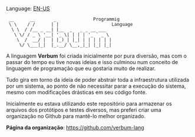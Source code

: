 
Language: <a href="readme.md" >EN-US</a>

```
 __      __       _              Programmig 
 \ \    / /      | |                    Language
  \ \  / /__ _ __| |__  _   _ _ __ ___  
   \ \/ / _ \ '__| '_ \| | | | '_ ` _ \ 
    \  /  __/ |  | |_) | |_| | | | | | |
     \/ \___|_|  |_.__/ \__,_|_| |_| |_|
```

A linguagem <b>Verbum</b> foi criada inicialmente por pura diversão, mas com o passar do tempo eu tive novas ideias e isso culminou num conceito de linguagem de programação que eu gostaria muito de realizar.

Tudo gira em torno da ideia de poder abstrair toda a infraestrutura utilizada por um sistema, ao ponto de não necessitar parar a execução do sistema, mesmo com modificações drásticas em seu código fonte.

Inicialmente eu estava utilizando este repositório para armazenar os arquivos dos protótipos e testes diversos, mas preferi criar uma organização no Github para mantê-lo melhor organizado.

<b>Página da organização</b>: https://github.com/verbum-lang


